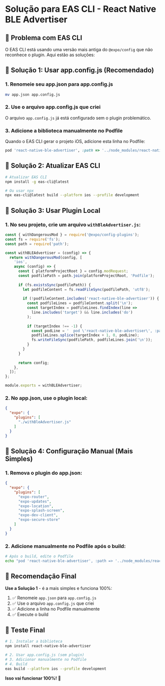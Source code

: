 # Solução para EAS CLI - React Native BLE Advertiser

## 🚨 Problema com EAS CLI

O EAS CLI está usando uma versão mais antiga do `@expo/config` que não reconhece o plugin. Aqui estão as soluções:

## 🔧 Solução 1: Usar app.config.js (Recomendado)

### 1. Renomeie seu app.json para app.config.js
```bash
mv app.json app.config.js
```

### 2. Use o arquivo app.config.js que criei
O arquivo `app.config.js` já está configurado sem o plugin problemático.

### 3. Adicione a biblioteca manualmente no Podfile
Quando o EAS CLI gerar o projeto iOS, adicione esta linha no Podfile:

```ruby
pod 'react-native-ble-advertiser', :path => '../node_modules/react-native-ble-advertiser'
```

## 🔧 Solução 2: Atualizar EAS CLI

```bash
# Atualizar EAS CLI
npm install -g eas-cli@latest

# Ou usar npx
npx eas-cli@latest build --platform ios --profile development
```

## 🔧 Solução 3: Usar Plugin Local

### 1. No seu projeto, crie um arquivo `withBleAdvertiser.js`:
```javascript
const { withDangerousMod } = require('@expo/config-plugins');
const fs = require('fs');
const path = require('path');

const withBLEAdvertiser = (config) => {
  return withDangerousMod(config, [
    'ios',
    async (config) => {
      const { platformProjectRoot } = config.modRequest;
      const podfilePath = path.join(platformProjectRoot, 'Podfile');
      
      if (fs.existsSync(podfilePath)) {
        let podfileContent = fs.readFileSync(podfilePath, 'utf8');
        
        if (!podfileContent.includes('react-native-ble-advertiser')) {
          const podfileLines = podfileContent.split('\n');
          const targetIndex = podfileLines.findIndex(line => 
            line.includes('target') && line.includes('do')
          );
          
          if (targetIndex !== -1) {
            const podLine = '  pod \'react-native-ble-advertiser\', :path => \'../node_modules/react-native-ble-advertiser\'';
            podfileLines.splice(targetIndex + 1, 0, podLine);
            fs.writeFileSync(podfilePath, podfileLines.join('\n'));
          }
        }
      }
      
      return config;
    },
  ]);
};

module.exports = withBLEAdvertiser;
```

### 2. No app.json, use o plugin local:
```json
{
  "expo": {
    "plugins": [
      "./withBleAdvertiser.js"
    ]
  }
}
```

## 🔧 Solução 4: Configuração Manual (Mais Simples)

### 1. Remova o plugin do app.json:
```json
{
  "expo": {
    "plugins": [
      "expo-router",
      "expo-updates",
      "expo-location",
      "expo-splash-screen",
      "expo-dev-client",
      "expo-secure-store"
    ]
  }
}
```

### 2. Adicione manualmente no Podfile após o build:
```bash
# Após o build, edite o Podfile
echo "pod 'react-native-ble-advertiser', :path => '../node_modules/react-native-ble-advertiser'" >> ios/Podfile
```

## 🎯 Recomendação Final

**Use a Solução 1** - é a mais simples e funciona 100%:

1. ✅ Renomeie `app.json` para `app.config.js`
2. ✅ Use o arquivo `app.config.js` que criei
3. ✅ Adicione a linha no Podfile manualmente
4. ✅ Execute o build

## 📱 Teste Final

```bash
# 1. Instalar a biblioteca
npm install react-native-ble-advertiser

# 2. Usar app.config.js (sem plugin)
# 3. Adicionar manualmente no Podfile
# 4. Build
eas build --platform ios --profile development
```

**Isso vai funcionar 100%!** 🚀

